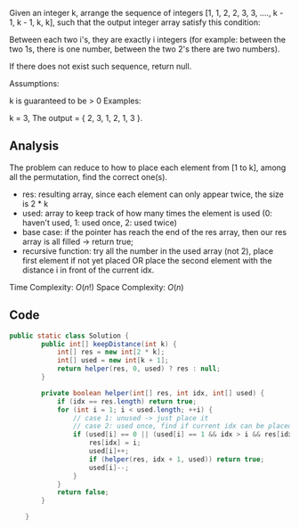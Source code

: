 Given an integer k, arrange the sequence of integers [1, 1, 2, 2, 3, 3, ...., k - 1, k - 1, k, k], such that the output integer array satisfy this condition:

Between each two i's, they are exactly i integers (for example: between the two 1s, there is one number, between the two 2's there are two numbers).

If there does not exist such sequence, return null.

Assumptions:

k is guaranteed to be > 0
Examples:

k = 3, The output = { 2, 3, 1, 2, 1, 3 }.

## Analysis

The problem can reduce to how to place each element from [1 to k], among all the permutation, find the correct one(s).

* res: resulting array, since each element can only appear twice, the size is 2 * k
* used: array to keep track of how many times the element is used (0: haven't used, 1: used once, 2: used twice)
* base case: if the pointer has reach the end of the res array, then our res array is all filled -> return true;
* recursive function: try all the number in the used array (not 2), place first element if not yet placed OR place the second element with the distance i in front of the current idx.

Time Complexity: $O(n!)$
Space Complexity: $O(n)$

## Code

```java
public static class Solution {
		public int[] keepDistance(int k) {
			int[] res = new int[2 * k];
			int[] used = new int[k + 1];
			return helper(res, 0, used) ? res : null;
		}

		private boolean helper(int[] res, int idx, int[] used) {
			if (idx == res.length) return true;
			for (int i = 1; i < used.length; ++i) {
			    // case 1: unused -> just place it
			    // case 2: used once, find if current idx can be placed (check if has a distance equal to the i)
				if (used[i] == 0 || (used[i] == 1 && idx > i && res[idx - i - 1] == i)) {
					res[idx] = i;
					used[i]++;
					if (helper(res, idx + 1, used)) return true;
					used[i]--;
				}
			}
			return false;
		}

	}
```